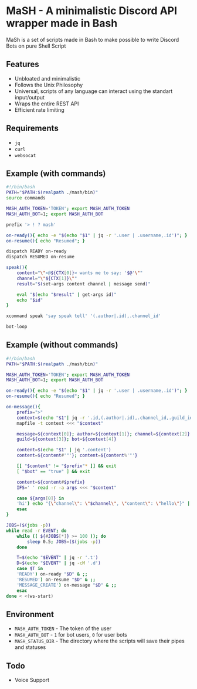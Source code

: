 # MaSH - A minimalistic Discord API wrapper made in Bash
MaSh is a set of scripts made in Bash to make possible to
write Discord Bots on pure Shell Script

## Features
- Unbloated and minimalistic
- Follows the Unix Philosophy
- Universal, scripts of any language can
interact using the standart input/output
- Wraps the entire REST API
- Efficient rate limiting

## Requirements
- `jq`
- `curl`
- `websocat`

## Example (with commands)

```bash
#!/bin/bash
PATH="$PATH:$(realpath ./mash/bin)"
source commands

MASH_AUTH_TOKEN='TOKEN'; export MASH_AUTH_TOKEN
MASH_AUTH_BOT=1; export MASH_AUTH_BOT

prefix '> ! ? mash'

on-ready(){ echo -e "$(echo "$1" | jq -r '.user | .username,.id')"; }
on-resume(){ echo "Resumed"; }

dispatch READY on-ready
dispatch RESUMED on-resume

speak(){
	content="\"<@${CTX[0]}> wants me to say: '$@'\""
	channel="\"${CTX[1]}\""
	result="$(set-args content channel | message send)"

	eval "$(echo "$result" | get-args id)"
	echo "$id"
}

xcommand speak 'say speak tell' '(.author|.id),.channel_id'

bot-loop
```

## Example (without commands)
```bash
#!/bin/bash
PATH="$PATH:$(realpath ./mash/bin)"

MASH_AUTH_TOKEN='TOKEN'; export MASH_AUTH_TOKEN
MASH_AUTH_BOT=1; export MASH_AUTH_BOT

on-ready(){ echo -e "$(echo "$1" | jq -r '.user | .username,.id')"; }
on-resume(){ echo "Resumed"; }

on-message(){
	prefix=">"
	context=$(echo "$1"| jq -r '.id,(.author|.id),.channel_id,.guild_id,(.author|.bot)')
	mapfile -t context <<< "$context"

	message=${context[0]}; author=${context[1]}; channel=${context[2]}
	guild=${context[3]}; bot=${context[4]}

	content=$(echo "$1" | jq '.content')
	content=${content#'"'}; content=${content%'"'}

	[[ "$content" != "$prefix"* ]] && exit
	[ "$bot" == "true" ] && exit

	content=${content#$prefix}
	IFS=' ' read -r -a args <<< "$content"

	case ${args[0]} in
	'hi') echo "{\"channel\": \"$channel\", \"content\": \"hello\"}" | message send >> /dev/null;;
	esac
}

JOBS=($(jobs -p))
while read -r EVENT; do
	while (( ${#JOBS[*]} >= 100 )); do
		sleep 0.5; JOBS=($(jobs -p))
	done

	T=$(echo "$EVENT" | jq -r '.t')
	D=$(echo "$EVENT" | jq -cM '.d')
	case $T in
	'READY') on-ready "$D" & ;;
	'RESUMED') on-resume "$D" & ;;
	'MESSAGE_CREATE') on-message "$D" & ;;
	esac
done < <(ws-start)
```

## Environment
- `MASH_AUTH_TOKEN` - The token of the user
- `MASH_AUTH_BOT` - `1` for bot users, `0` for user bots
- `MASH_STATUS_DIR` - The directory where the scripts will save
their pipes and statuses

## Todo
- Voice Support

